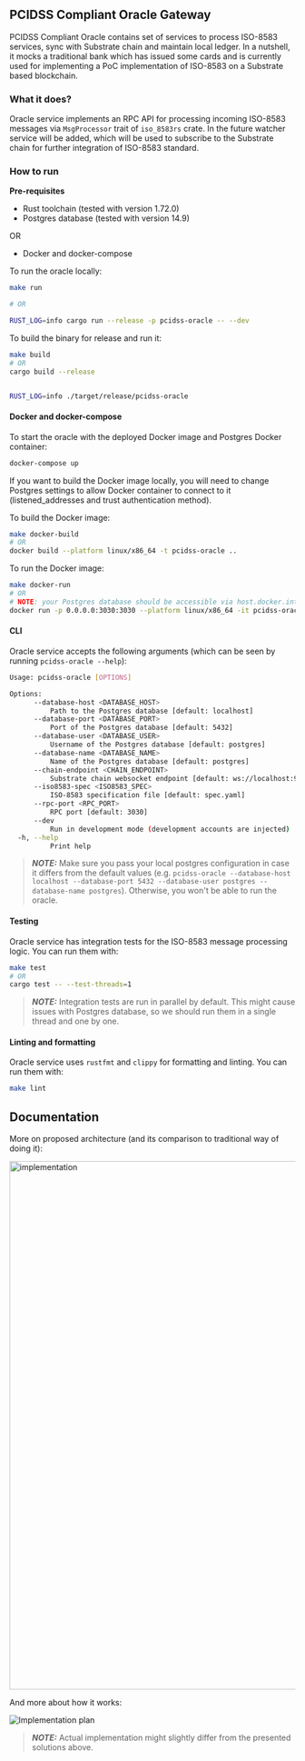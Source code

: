 ## PCIDSS Compliant Oracle Gateway

PCIDSS Compliant Oracle contains set of services to process ISO-8583 services, sync with Substrate chain and maintain local ledger. In a nutshell, it mocks a traditional bank which has issued some cards and is currently used for implementing a PoC implementation of ISO-8583 on a Substrate based blockchain.

### What it does?

Oracle service implements an RPC API for processing incoming ISO-8583 messages via `MsgProcessor` trait of `iso_8583rs` crate. In the future watcher service will be added, which will be used to subscribe to the Substrate chain for further integration of ISO-8583 standard.

### How to run

**Pre-requisites**

- Rust toolchain (tested with version 1.72.0)
- Postgres database (tested with version 14.9)

OR

- Docker and docker-compose

To run the oracle locally:

```bash
make run

# OR

RUST_LOG=info cargo run --release -p pcidss-oracle -- --dev
```

To build the binary for release and run it:

```bash
make build
# OR
cargo build --release


RUST_LOG=info ./target/release/pcidss-oracle
```

#### Docker and docker-compose

To start the oracle with the deployed Docker image and Postgres Docker container:
    
```bash
docker-compose up
```

If you want to build the Docker image locally, you will need to change Postgres settings to allow Docker container to connect to it (listened_addresses and trust authentication method).

To build the Docker image:

```bash
make docker-build
# OR
docker build --platform linux/x86_64 -t pcidss-oracle ..
```

To run the Docker image:

```bash
make docker-run
# OR
# NOTE: your Postgres database should be accessible via host.docker.internal
docker run -p 0.0.0.0:3030:3030 --platform linux/x86_64 -it pcidss-oracle --database-host host.docker.internal --iso8583-spec /usr/bin/spec.yaml
```

#### CLI

Oracle service accepts the following arguments (which can be seen by running `pcidss-oracle --help`):

```bash
Usage: pcidss-oracle [OPTIONS]

Options:
      --database-host <DATABASE_HOST>
          Path to the Postgres database [default: localhost]
      --database-port <DATABASE_PORT>
          Port of the Postgres database [default: 5432]
      --database-user <DATABASE_USER>
          Username of the Postgres database [default: postgres]
      --database-name <DATABASE_NAME>
          Name of the Postgres database [default: postgres]
      --chain-endpoint <CHAIN_ENDPOINT>
          Substrate chain websocket endpoint [default: ws://localhost:9944]
      --iso8583-spec <ISO8583_SPEC>
          ISO-8583 specification file [default: spec.yaml]
      --rpc-port <RPC_PORT>
          RPC port [default: 3030]
      --dev
          Run in development mode (development accounts are injected)
  -h, --help
          Print help
```

> **_NOTE:_** Make sure you pass your local postgres configuration in case it differs from the default values (e.g. `pcidss-oracle --database-host localhost --database-port 5432 --database-user postgres --database-name postgres`). Otherwise, you won't be able to run the oracle.

#### Testing

Oracle service has integration tests for the ISO-8583 message processing logic. You can run them with:

```bash
make test
# OR
cargo test -- --test-threads=1
```

> **_NOTE:_** Integration tests are run in parallel by default. This might cause issues with Postgres database, so we should run them in a single thread and one by one.

#### Linting and formatting

Oracle service uses `rustfmt` and `clippy` for formatting and linting. You can run them with:

```bash
make lint
```

## Documentation

More on proposed architecture (and its comparison to traditional way of doing it):

<img width="930" alt="implementation" src="https://github.com/subclone/payment-processor/assets/88332432/0a700fe7-7deb-49bb-b651-925d78cddb5b">

And more about how it works:

![Implementation plan](https://github.com/dastansam/Grants-Program/assets/88332432/8b832448-9095-4846-95ea-ccaebe5e52a5)

> **_NOTE:_** Actual implementation might slightly differ from the presented solutions above.
